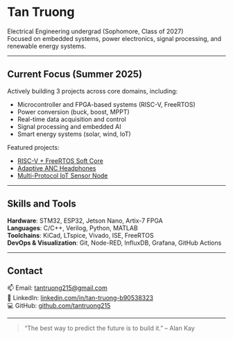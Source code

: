 # Tan Truong

Electrical Engineering undergrad (Sophomore, Class of 2027)  
Focused on embedded systems, power electronics, signal processing, and renewable energy systems.

---

## Current Focus (Summer 2025)

Actively building 3 projects across core domains, including:

- Microcontroller and FPGA-based systems (RISC-V, FreeRTOS)
- Power conversion (buck, boost, MPPT)
- Real-time data acquisition and control
- Signal processing and embedded AI
- Smart energy systems (solar, wind, IoT)

Featured projects:
- [RISC-V + FreeRTOS Soft Core](https://github.com/tantruong215/riscv-freertos-softcor)
- [Adaptive ANC Headphones](https://github.com/tantruong215/adaptive-anc-headphones)
- [Multi-Protocol IoT Sensor Node](https://github.com/tantruong215/iot-multimode-sensor-node)

---

## Skills and Tools

**Hardware**: STM32, ESP32, Jetson Nano, Artix-7 FPGA  
**Languages**: C/C++, Verilog, Python, MATLAB  
**Toolchains**: KiCad, LTspice, Vivado, ISE, FreeRTOS  
**DevOps & Visualization**: Git, Node-RED, InfluxDB, Grafana, GitHub Actions

---

## Contact

📫 Email: tantruong215@gmail.com  
🔗 LinkedIn: [linkedin.com/in/tan-truong-b90538323](https://www.linkedin.com/in/tan-truong-b90538323)  
💻 GitHub: [github.com/tantruong215](https://github.com/tantruong215)

---

> “The best way to predict the future is to build it.” – Alan Kay
